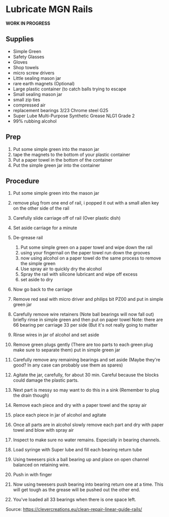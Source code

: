 # Lubricate MGN Rails

**WORK IN PROGRESS**

## Supplies
* Simple Green
* Safety Glasses
* Gloves
* Shop towels
* micro screw drivers
* Little sealing mason jar
* rare earth magnets (Optional)
* Large plastic container (to catch balls trying to escape
* Small sealing mason jar
* small zip ties
* compressed air
* replacement bearings 3/23 Chrome steel G25
* Super Lube Multi-Purpose Synthetic Grease NLG1 Grade 2
* 99% rubbing alcohol

## Prep
1. Put some simple green into the mason jar
2. tape the magnets to the bottom of your plastic container
3. Put a paper towel in the bottom of the container
4. Put the simple green jar into the container

## Procedure
1. Put some simple green into the mason jar
1. remove plug from one end of rail, i popped it out with a small allen key on the other side of the rail
1. Carefully slide carriage off of rail (Over plastic dish)
1. Set aside carriage for a minute
1. De-grease rail
   1. Put some simple green on a paper towel and wipe down the rail
   2. using your fingernail on the paper towel run down the grooves
   3. now using alcohol on a paper towel do the same process to remove the simple green
   4. Use spray air to quickly dry the alcohol
   5. Spray the rail with silicone lubricant and wipe off excess
   6. set aside to dry
   
1. Now go back to the carriage
1. Remove red seal with micro driver and philips bit PZ00 and put in simple green jar
1. Carefully remove wire retainers (Note ball bearings will now fall out) briefly rinse in simple green and then put on paper towel
   Note: there are 66 bearing per carriage 33 per side (But it's not really going to matter
1. Rinse wires in jar of alcohol and set aside
1. Remove green plugs gently (There are too parts to each green plug make sure to separate them) put in simple green jar
1. Carefully remove any remaining bearings and set aside (Maybe they're good? In any case can probably use them as spares)
1. Agitate the jar, carefully, for about 30 min. Careful because the blocks could damage the plastic parts.
1. Next part is messy so may want to do this in a sink (Remember to plug the drain though)
1. Remove each piece and dry with a paper towel and the spray air
1. place each piece in jar of alcohol and agitate
1. Once all parts are in alcohol slowly remove each part and dry with paper towel and blow with spray air
1. Inspect to make sure no water remains. Especially in bearing channels. 
1. Load syringe with Super lube and fill each bearing return tube
1. Using tweesers pick a ball bearing up and place on open channel balanced on retaining wire.
1. Push in with finger
1. Now using tweesers push bearing into bearing return one at a time. This will get tough as the grease will be pushed out the other end.
1. You've loaded all 33 bearings when there is one space left. 

Source: https://clevercreations.eu/clean-repair-linear-guide-rails/
